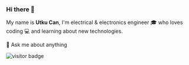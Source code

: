 ### Hi there 👋
My name is **Utku Can**, I'm electrical & electronics engineer 🎓 who loves coding :computer: and learning about new technologies.

💬 Ask me about anything

![visitor badge](https://visitor-badge.glitch.me/badge?page_id=ucaktas.ucaktas&left_color=red&right_color=gray)        


<!--
**ucaktas/ucaktas** is a ✨ _special_ ✨ repository because its `README.md` (this file) appears on your GitHub profile.

Here are some ideas to get you started:

- 🔭 I’m currently working on ...
- 🌱 I’m currently learning ...
- 👯 I’m looking to collaborate on ...
- 🤔 I’m looking for help with ...
- 💬 Ask me about ...
- 📫 How to reach me: ...
- 😄 Pronouns: ...
- ⚡ Fun fact: ...
-->

